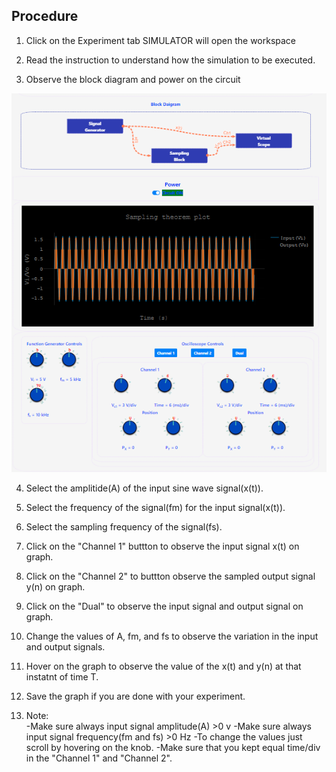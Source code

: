 ## Procedure


1. Click on the Experiment tab SIMULATOR will open the workspace
                              
2. Read the instruction to understand how the simulation to be executed.

3. Observe the block diagram and power on the circuit

<img src="images/exp1_1.png"  />

4. Select the amplitide(A) of the input sine wave signal(x(t)).
                            
5. Select the frequency of the signal(fm) for the input signal(x(t)).              
                            
6. Select the sampling frequency of the signal(fs).                   
                            
7. Click on the "Channel 1" buttton to observe the input signal x(t) on graph.                  
                               
8. Click on the "Channel 2" to buttton observe the sampled output signal y(n) on graph.
                              
9. Click on the "Dual" to observe the input signal and output signal on graph.                     
                             
10. Change the values of A, fm, and fs to observe the variation in the input and output signals.                   
                            
11. Hover on the graph to observe the value of the x(t) and y(n) at that instatnt of time T.                   
                               
12. Save the graph if you are done with your experiment.           
                              
13. Note:                       
-Make sure always input signal amplitude(A) >0 v
-Make sure always input signal frequency(fm and fs) >0 Hz
-To change the values just scroll by hovering on the knob.
-Make sure that you kept equal time/div in the "Channel 1" and "Channel 2".
                            
